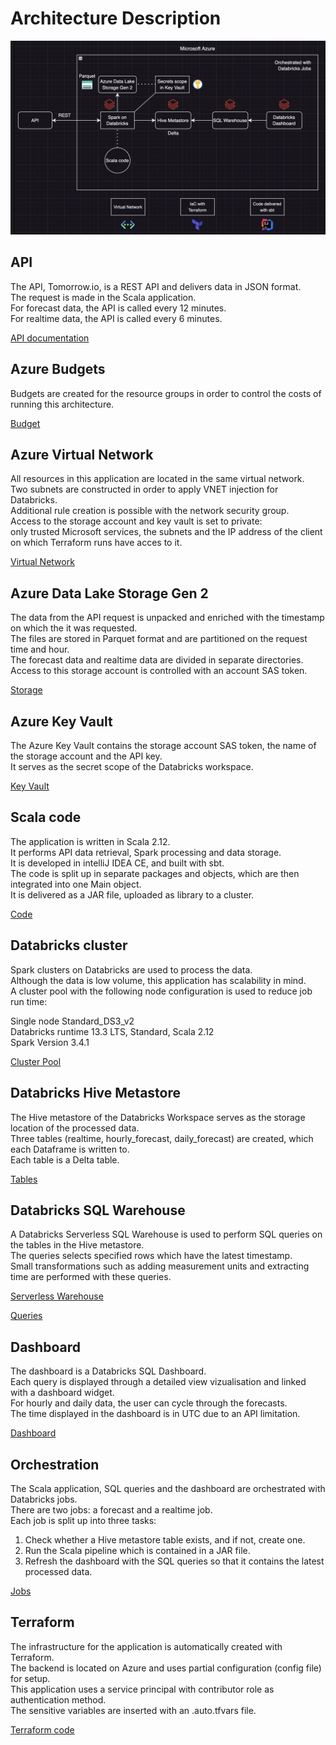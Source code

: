 # Architecture Description

![Architecture Diagram](diagram.png)

## API

The API, Tomorrow.io, is a REST API and delivers data in JSON format.  
The request is made in the Scala application.  
For forecast data, the API is called every 12 minutes.  
For realtime data, the API is called every 6 minutes.

[API documentation](API.md)

## Azure Budgets

Budgets are created for the resource groups in order to control the costs of running this architecture.

[Budget](/code/terraform/modules/azure/budget/main.tf)

## Azure Virtual Network

All resources in this application are located in the same virtual network.  
Two subnets are constructed in order to apply VNET injection for Databricks.  
Additional rule creation is possible with the network security group.  
Access to the storage account and key vault is set to private:  
only trusted Microsoft services, the subnets and the IP address of the client on which Terraform runs have acces to it.

[Virtual Network](/code/terraform/modules/azure/vnet/main.tf)

## Azure Data Lake Storage Gen 2  

The data from the API request is unpacked and enriched with the timestamp on which the it was requested.  
The files are stored in Parquet format and are partitioned on the request time and hour.  
The forecast data and realtime data are divided in separate directories.  
Access to this storage account is controlled with an account SAS token.  

[Storage](/code/terraform/modules/azure/storage/main.tf)

## Azure Key Vault

The Azure Key Vault contains the storage account SAS token, the name of the storage account and the API key.  
It serves as the secret scope of the Databricks workspace.  

[Key Vault](/code/terraform/modules/azure/keyvault/main.tf)

## Scala code

The application is written in Scala 2.12.  
It performs API data retrieval, Spark processing and data storage.  
It is developed in intelliJ IDEA CE, and built with sbt.  
The code is split up in separate packages and objects, which are then integrated into one Main object.  
It is delivered as a JAR file, uploaded as library to a cluster.  

[Code](/documentation/packages/main.md)

## Databricks cluster

Spark clusters on Databricks are used to process the data.  
Although the data is low volume, this application has scalability in mind.  
A cluster pool with the following node configuration is used to reduce job run time:  

Single node Standard_DS3_v2  
Databricks runtime 13.3 LTS, Standard, Scala 2.12  
Spark Version 3.4.1  

[Cluster Pool](/code/terraform/modules/databricks/compute/main.tf)

## Databricks Hive Metastore

The Hive metastore of the Databricks Workspace serves as the storage location of the processed data.  
Three tables (realtime, hourly_forecast, daily_forecast) are created, which each Dataframe is written to.  
Each table is a Delta table.  

[Tables](/code/terraform/modules/databricks/query/main.tf)

## Databricks SQL Warehouse

A Databricks Serverless SQL Warehouse is used to perform SQL queries on the tables in the Hive metastore.  
The queries selects specified rows which have the latest timestamp.  
Small transformations such as adding measurement units and extracting time are performed with these queries.  

[Serverless Warehouse](/code/terraform/modules/databricks/compute/main.tf)

[Queries](/code/terraform/modules/databricks/query/main.tf)

## Dashboard

The dashboard is a Databricks SQL Dashboard.  
Each query is displayed through a detailed view vizualisation and linked with a dashboard widget.  
For hourly and daily data, the user can cycle through the forecasts.  
The time displayed in the dashboard is in UTC due to an API limitation.

[Dashboard](/code/terraform/modules/databricks/visualisation/main.tf)

## Orchestration

The Scala application, SQL queries and the dashboard are orchestrated with Databricks jobs.  
There are two jobs: a forecast and a realtime job.  
Each job is split up into three tasks:  

1) Check whether a Hive metastore table exists, and if not, create one.  
2) Run the Scala pipeline which is contained in a JAR file.  
3) Refresh the dashboard with the SQL queries so that it contains the latest processed data.

[Jobs](/code/terraform/modules/databricks/job/main.tf)

## Terraform

The infrastructure for the application is automatically created with Terraform.  
The backend is located on Azure and uses partial configuration (config file) for setup.  
This application uses a service principal with contributor role as authentication method.  
The sensitive variables are inserted with an .auto.tfvars file.

[Terraform code](/code/terraform/main.tf)